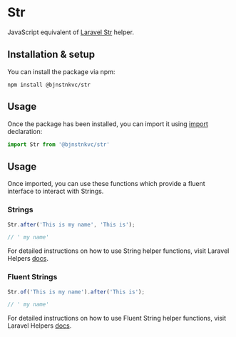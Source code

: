 # Str

JavaScript equivalent of [Laravel Str](https://laravel.com/docs/10.x/helpers#strings) helper.

## Installation & setup

You can install the package via npm:

    npm install @bjnstnkvc/str

## Usage

Once the package has been installed, you can import it
using [import](https://developer.mozilla.org/en-US/docs/Web/JavaScript/Reference/Statements/import) declaration:

```js
import Str from '@bjnstnkvc/str'
```

## Usage

Once imported, you can use these functions which provide a fluent interface to interact with Strings.

### Strings
```js
Str.after('This is my name', 'This is');

// ' my name'
```

For detailed instructions on how to use String helper functions,
visit Laravel Helpers [docs](https://laravel.com/docs/10.x/helpers#strings-method-list).

### Fluent Strings
```js
Str.of('This is my name').after('This is');

// ' my name'
```

For detailed instructions on how to use Fluent String helper functions, 
visit Laravel Helpers [docs](https://laravel.com/docs/10.x/helpers#fluent-strings-method-list).